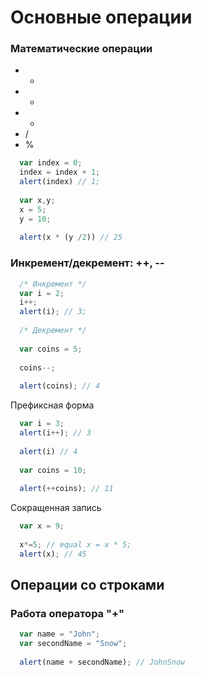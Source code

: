 # Основные операции

### Математические операции
* +
* - 
* *
* /
* %
```javascript
  var index = 0;
  index = index + 1;
  alert(index) // 1;
  
  var x,y;
  x = 5;
  y = 10;
  
  alert(x * (y /2)) // 25
```
### Инкремент/декремент: ++, --

```javascript
  /* Инкремент */
  var i = 2;
  i++;
  alert(i); // 3;
  
  /* Декремент */
  
  var coins = 5;
  
  coins--;
  
  alert(coins); // 4
```
Префиксная форма
```javascript
  var i = 3;
  alert(i++); // 3
  
  alert(i) // 4
  
  var coins = 10;
  
  alert(++coins); // 11
```
Сокращенная запись
```javascript
  var x = 9;
  
  x*=5; // equal x = x * 5;
  alert(x); // 45
```
## Операции со строками 
### Работа оператора "+"
```javascript
  var name = "John";
  var secondName = "Snow";
  
  alert(name + secondName); // JohnSnow

```
